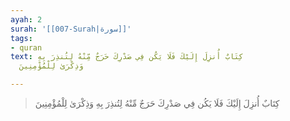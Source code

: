 ```yaml
---
ayah: 2
surah: '[[007-Surah|سورة]]'
tags:
- quran
text: كِتَابٌ أُنزِلَ إِلَيْكَ فَلَا يَكُن فِي صَدْرِكَ حَرَجٌ مِّنْهُ لِتُنذِرَ بِهِ
  وَذِكْرَىٰ لِلْمُؤْمِنِينَ

---
```

> كِتَابٌ أُنزِلَ إِلَيْكَ فَلَا يَكُن فِي صَدْرِكَ حَرَجٌ مِّنْهُ لِتُنذِرَ بِهِ وَذِكْرَىٰ لِلْمُؤْمِنِينَ
